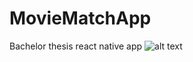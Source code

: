 # MovieMatchApp
Bachelor thesis react native app
![alt text](https://i.ibb.co/KFJ2jCn/Hnet-com-image-1.png)
